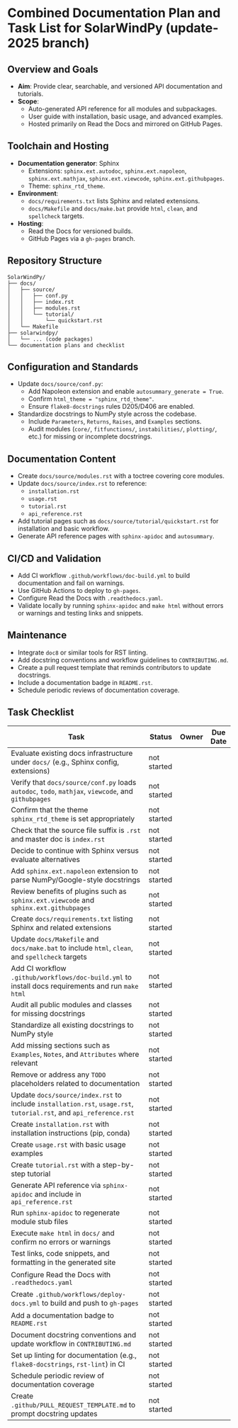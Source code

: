 # Combined Documentation Plan and Task List for SolarWindPy (update-2025 branch)

## Overview and Goals

- **Aim**: Provide clear, searchable, and versioned API documentation and tutorials.
- **Scope**:
  - Auto-generated API reference for all modules and subpackages.
  - User guide with installation, basic usage, and advanced examples.
  - Hosted primarily on Read the Docs and mirrored on GitHub Pages.

## Toolchain and Hosting

- **Documentation generator**: Sphinx
  - Extensions: `sphinx.ext.autodoc`, `sphinx.ext.napoleon`, `sphinx.ext.mathjax`, `sphinx.ext.viewcode`, `sphinx.ext.githubpages`.
  - Theme: `sphinx_rtd_theme`.
- **Environment**:
  - `docs/requirements.txt` lists Sphinx and related extensions.
  - `docs/Makefile` and `docs/make.bat` provide `html`, `clean`, and `spellcheck` targets.
- **Hosting**:
  - Read the Docs for versioned builds.
  - GitHub Pages via a `gh-pages` branch.

## Repository Structure

```
SolarWindPy/
├── docs/
│   ├── source/
│   │   ├── conf.py
│   │   ├── index.rst
│   │   ├── modules.rst
│   │   └── tutorial/
│   │       └── quickstart.rst
│   └── Makefile
├── solarwindpy/
│   └── ... (code packages)
└── documentation plans and checklist
```

## Configuration and Standards

- Update `docs/source/conf.py`:
  - Add Napoleon extension and enable `autosummary_generate = True`.
  - Confirm `html_theme = "sphinx_rtd_theme"`.
  - Ensure `flake8-docstrings` rules D205/D406 are enabled.
- Standardize docstrings to NumPy style across the codebase.
  - Include `Parameters`, `Returns`, `Raises`, and `Examples` sections.
  - Audit modules (`core/`, `fitfunctions/`, `instabilities/`, `plotting/`, etc.) for missing or incomplete docstrings.

## Documentation Content

- Create `docs/source/modules.rst` with a toctree covering core modules.
- Update `docs/source/index.rst` to reference:
  - `installation.rst`
  - `usage.rst`
  - `tutorial.rst`
  - `api_reference.rst`
- Add tutorial pages such as `docs/source/tutorial/quickstart.rst` for installation and basic workflow.
- Generate API reference pages with `sphinx-apidoc` and `autosummary`.

## CI/CD and Validation

- Add CI workflow `.github/workflows/doc-build.yml` to build documentation and fail on warnings.
- Use GitHub Actions to deploy to `gh-pages`.
- Configure Read the Docs with `.readthedocs.yaml`.
- Validate locally by running `sphinx-apidoc` and `make html` without errors or warnings and testing links and snippets.

## Maintenance

- Integrate `doc8` or similar tools for RST linting.
- Add docstring conventions and workflow guidelines to `CONTRIBUTING.md`.
- Create a pull request template that reminds contributors to update docstrings.
- Include a documentation badge in `README.rst`.
- Schedule periodic reviews of documentation coverage.

## Task Checklist

| Task | Status | Owner | Due Date |
| --- | --- | --- | --- |
| Evaluate existing docs infrastructure under `docs/` (e.g., Sphinx config, extensions) | not started | | |
| Verify that `docs/source/conf.py` loads `autodoc`, `todo`, `mathjax`, `viewcode`, and `githubpages` | not started | | |
| Confirm that the theme `sphinx_rtd_theme` is set appropriately | not started | | |
| Check that the source file suffix is `.rst` and master doc is `index.rst` | not started | | |
| Decide to continue with Sphinx versus evaluate alternatives | not started | | |
| Add `sphinx.ext.napoleon` extension to parse NumPy/Google-style docstrings | not started | | |
| Review benefits of plugins such as `sphinx.ext.viewcode` and `sphinx.ext.githubpages` | not started | | |
| Create `docs/requirements.txt` listing Sphinx and related extensions | not started | | |
| Update `docs/Makefile` and `docs/make.bat` to include `html`, `clean`, and `spellcheck` targets | not started | | |
| Add CI workflow `.github/workflows/doc-build.yml` to install docs requirements and run `make html` | not started | | |
| Audit all public modules and classes for missing docstrings | not started | | |
| Standardize all existing docstrings to NumPy style | not started | | |
| Add missing sections such as `Examples`, `Notes`, and `Attributes` where relevant | not started | | |
| Remove or address any `TODO` placeholders related to documentation | not started | | |
| Update `docs/source/index.rst` to include `installation.rst`, `usage.rst`, `tutorial.rst`, and `api_reference.rst` | not started | | |
| Create `installation.rst` with installation instructions (pip, conda) | not started | | |
| Create `usage.rst` with basic usage examples | not started | | |
| Create `tutorial.rst` with a step-by-step tutorial | not started | | |
| Generate API reference via `sphinx-apidoc` and include in `api_reference.rst` | not started | | |
| Run `sphinx-apidoc` to regenerate module stub files | not started | | |
| Execute `make html` in `docs/` and confirm no errors or warnings | not started | | |
| Test links, code snippets, and formatting in the generated site | not started | | |
| Configure Read the Docs with `.readthedocs.yaml` | not started | | |
| Create `.github/workflows/deploy-docs.yml` to build and push to `gh-pages` | not started | | |
| Add a documentation badge to `README.rst` | not started | | |
| Document docstring conventions and update workflow in `CONTRIBUTING.md` | not started | | |
| Set up linting for documentation (e.g., `flake8-docstrings`, `rst-lint`) in CI | not started | | |
| Schedule periodic review of documentation coverage | not started | | |
| Create `.github/PULL_REQUEST_TEMPLATE.md` to prompt docstring updates | not started | | |
